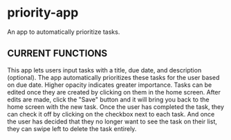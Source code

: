 # priority-app
An app to automatically prioritize tasks.


CURRENT FUNCTIONS
--------------

This app lets users input tasks with a title, due date, and description (optional). The app automatically prioritizes these tasks for the user based on due date. Higher opacity indicates greater importance. Tasks can be edited once they are created by clicking on them in the home screen. After edits are made, click the "Save" button and it will bring you back to the home screen with the new task. Once the user has completed the task, they can check it off by clicking on the checkbox next to each task. And once the user has decided that they no longer want to see the task on their list, they can swipe left to delete the task entirely. 
